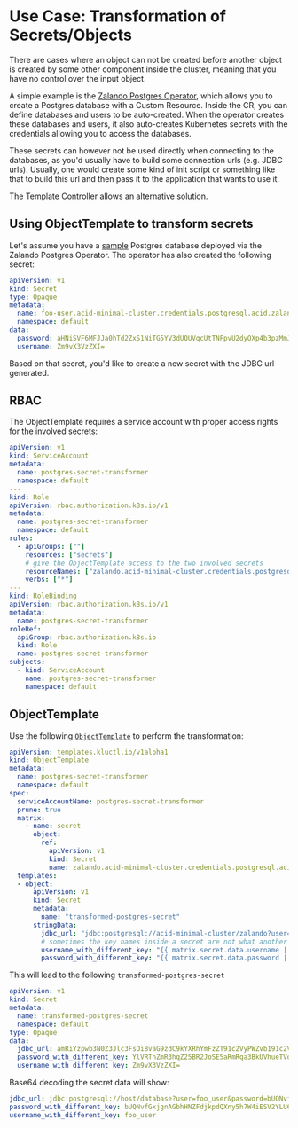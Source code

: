 <!-- This comment is uncommented when auto-synced to www-kluctl.io

---
title: Use Case: Transformation of Secrets/Objects
description: Use Case: Transformation of Secrets/Objects
weight: 50
---
-->

# Use Case: Transformation of Secrets/Objects

There are cases where an object can not be created before another object is created by some other component inside the
cluster, meaning that you have no control over the input object.

A simple example is the [Zalando Postgres Operator](https://github.com/zalando/postgres-operator), which allows you
to create a Postgres database with a Custom Resource. Inside the CR, you can define databases and users to be
auto-created. When the operator creates these databases and users, it also auto-creates Kubernetes secrets with the
credentials allowing you to access the databases.

These secrets can however not be used directly when connecting to the databases, as you'd usually have to build some
connection urls (e.g. JDBC urls). Usually, one would create some kind of init script or something like that to 
build this url and then pass it to the application that wants to use it.

The Template Controller allows an alternative solution.

## Using ObjectTemplate to transform secrets

Let's assume you have a [sample](https://github.com/zalando/postgres-operator/blob/master/docs/user.md#create-a-manifest-for-a-new-postgresql-cluster)
Postgres database deployed via the Zalando Postgres Operator. The operator has also created the following secret:

```yaml
apiVersion: v1
kind: Secret
type: Opaque
metadata:
  name: foo-user.acid-minimal-cluster.credentials.postgresql.acid.zalan.do
  namespace: default
data:
  password: aHNiSVF6MFJJa0hTd2ZxS1NiTG5YV3dUQUVqcUtTNFpvU2dyOXp4b3pzMmJvTE02WWl0eTE0YjJTZlNFTHExdw==
  username: Zm9vX3VzZXI=
```

Based on that secret, you'd like to create a new secret with the JDBC url generated.

## RBAC

The ObjectTemplate requires a service account with proper access rights for the involved secrets:

```yaml
apiVersion: v1
kind: ServiceAccount
metadata:
  name: postgres-secret-transformer
  namespace: default
---
kind: Role
apiVersion: rbac.authorization.k8s.io/v1
metadata:
  name: postgres-secret-transformer
  namespace: default
rules:
  - apiGroups: [""]
    resources: ["secrets"]
    # give the ObjectTemplate access to the two involved secrets
    resourceNames: ["zalando.acid-minimal-cluster.credentials.postgresql.acid.zalan.do", "transformed-postgres-secret"]
    verbs: ["*"]
---
kind: RoleBinding
apiVersion: rbac.authorization.k8s.io/v1
metadata:
  name: postgres-secret-transformer
roleRef:
  apiGroup: rbac.authorization.k8s.io
  kind: Role
  name: postgres-secret-transformer
subjects:
  - kind: ServiceAccount
    name: postgres-secret-transformer
    namespace: default
```

## ObjectTemplate

Use the following [`ObjectTemplate`](./spec/v1alpha1/objecttemplate.md) to perform the transformation:

```yaml
apiVersion: templates.kluctl.io/v1alpha1
kind: ObjectTemplate
metadata:
  name: postgres-secret-transformer
  namespace: default
spec:
  serviceAccountName: postgres-secret-transformer
  prune: true
  matrix:
    - name: secret
      object:
        ref:
          apiVersion: v1
          kind: Secret
          name: zalando.acid-minimal-cluster.credentials.postgresql.acid.zalan.do
  templates:
  - object:
      apiVersion: v1
      kind: Secret
      metadata:
        name: "transformed-postgres-secret"
      stringData:
        jdbc_url: "jdbc:postgresql://acid-minimal-cluster/zalando?user={{ matrix.secret.data.username | b64decode }}&password={{ matrix.secret.data.password | b64decode }}"
        # sometimes the key names inside a secret are not what another component requires, so we can simply use different names if we want
        username_with_different_key: "{{ matrix.secret.data.username | b64decode }}"
        password_with_different_key: "{{ matrix.secret.data.password | b64decode }}"
```

This will lead to the following `transformed-postgres-secret`

```yaml
apiVersion: v1
kind: Secret
metadata:
  name: transformed-postgres-secret
  namespace: default
type: Opaque
data:
  jdbc_url: amRiYzpwb3N0Z3Jlc3FsOi8vaG9zdC9kYXRhYmFzZT91c2VyPWZvb191c2VyJnBhc3N3b3JkPWJVUU52Zkd4amduQUdiaEhOWkZkamtwZFFYbnk1aDdXNGlFU1YyWUxVNnVrRHdXWjBPMjdRb0NBdUJTTnF3TVk=
  password_with_different_key: YlVRTnZmR3hqZ25BR2JoSE5aRmRqa3BkUVhueTVoN1c0aUVTVjJZTFU2dWtEd1daME8yN1FvQ0F1QlNOcXdNWQ==
  username_with_different_key: Zm9vX3VzZXI=
```

Base64 decoding the secret data will show:

```yaml
jdbc_url: jdbc:postgresql://host/database?user=foo_user&password=bUQNvfGxjgnAGbhHNZFdjkpdQXny5h7W4iESV2YLU6ukDwWZ0O27QoCAuBSNqwMY                                                                                                                                                                                      │
password_with_different_key: bUQNvfGxjgnAGbhHNZFdjkpdQXny5h7W4iESV2YLU6ukDwWZ0O27QoCAuBSNqwMY                                                                                                                                                                                                                          │
username_with_different_key: foo_user
```
